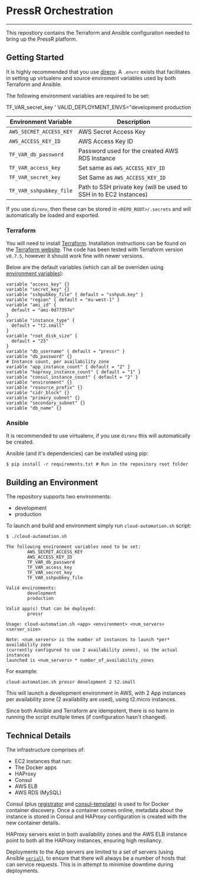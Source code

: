 # PressR Orchestration
---
This repostiory contains the Terraform and Ansible configuration needed to bring up the PressR platform.

## Getting Started
It is highly recommended that you use [direnv](http://direnv.net/). A `.envrc` exists that facilitates in setting up virtualenv and source enviroment variables used by both Terraform and Ansible.

The following environment variables are required to be set:

TF_VAR_secret_key '
VALID_DEPLOYMENT_ENVS="development production

|Environment Variable|Description|
|--------------------|-----------|
|`AWS_SECRET_ACCESS_KEY`|AWS Secret Access Key|
|`AWS_ACCESS_KEY_ID`|AWS Access Key ID|
|`TF_VAR_db_password`|Password used for the created AWS RDS Instance|
|`TF_VAR_access_key`|Set same as `AWS_ACCESS_KEY_ID`|
|`TF_VAR_secret_key`|Set Same as `AWS_ACCESS_KEY_ID`|
|`TF_VAR_sshpubkey_file`|Path to SSH private key (will be used to SSH in to EC2 Instances)|

If you use `direnv`, then these can be stored in `<REPO_ROOT>/.secrets` and will automatically be loaded and exported.

### Terraform
You will need to install [Terraform](https://www.terraform.io/). Installation instructions can be found on the [Terraform website](https://www.terraform.io/intro/getting-started/install.html). The code has been tested with Terraform version `v0.7.5`, however it should work fine with newer versions.

Below are the default variables (which can all be overriden using [environment variables](https://www.terraform.io/docs/configuration/environment-variables.html)):
```
variable "access_key" {}
variable "secret_key" {}
variable "sshpubkey_file" { default = "sshpub.key" }
variable "region" { default = "eu-west-1" }
variable "ami_id" {
  default = "ami-0d77397e"
}
variable "instance_type" {
  default = "t2.small"
}
variable "root_disk_size" {
  default = "25"
}
variable "db_username" { default = "pressr" }
variable "db_password" {}
# Instance count, per availability zone
variable "app_instance_count" { default = "2" }
variable "haproxy_instance_count" { default = "1" }
variable "consul_instance_count" { default = "2" }
variable "environment" {}
variable "resource_prefix" {}
variable "cidr_block" {}
variable "primary_subnet" {}
variable "secondary_subnet" {}
variable "db_name" {}
```

### Ansible
It is recommended to use virtualenv, if you use `direnv` this will automatically be created.

Ansible (and it's dependencies) can be installed using pip:
```shell
$ pip install -r requirements.txt # Run in the repository root folder
```
## Building an Environment
The repository supports two environments:
 - development
 - production

To launch and build and environment simply run `cloud-automation.sh` script:
```shell
$ ./cloud-automation.sh

The following environment variables need to be set:
        AWS_SECRET_ACCESS_KEY
        AWS_ACCESS_KEY_ID
        TF_VAR_db_password
        TF_VAR_access_key
        TF_VAR_secret_key
        TF_VAR_sshpubkey_file

Valid environments:
        development
        production

Valid app(s) that can be deployed:
        pressr

Usage: cloud-automation.sh <app> <environment> <num_servers> <server_size>

Note: <num_servers> is the number of instances to launch *per* availability zone
(currently configured to use 2 availability zones), so the actual instances
launched is <num_servers> * number_of_availability_zones
```
For example:
```shell
cloud-automation.sh pressr development 2 t2.small
```
This will launch a development environment in AWS, with 2 App instances per availability zone (2 availability are used), using t2.micro instances.

Since both Ansible and Terraform are idempotent, there is no harm in running the script multiple times (if configuration hasn't changed).

## Technical Details
The infrastructure comprises of:
 - EC2 instances that run:
  - The Docker apps
  - HAProxy
  - Consul
 - AWS ELB
 - AWS RDS (MySQL)

Consul (plus [registrator](http://gliderlabs.com/registrator/latest/) and [consul-template](https://github.com/hashicorp/consul-template)) is used to for Docker container discovery. Once a container comes online, metadata about the instance is stored in Consul and HAProxy configuration is created with the new container details.

HAProxy servers exist in both availability zones and the AWS ELB instance point to both all the HAProxy instances, ensuring high resiliancy.

Deployments to the App servers are limited to a set of servers (using Ansible [`serial`](http://docs.ansible.com/ansible/playbooks_delegation.html#rolling-update-batch-size)), to ensure that there will always be a number of hosts that can service requests. This is in attempt to minimise downtime during deployments.
